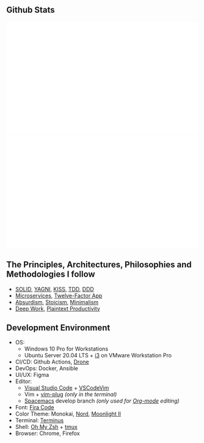 ## Github Stats
![](https://github.com/BlackGlory/github-stats/raw/master/generated/overview.svg)
![](https://github.com/BlackGlory/github-stats/raw/master/generated/languages.svg)

## The Principles, Architectures, Philosophies and Methodologies I follow
- [SOLID], [YAGNI], [KISS], [TDD], [DDD]
- [Microservices], [Twelve-Factor App]
- [Absurdism], [Stoicism], [Minimalism]
- [Deep Work], [Plaintext Productivity]

[SOLID]: https://en.wikipedia.org/wiki/SOLID
[KISS]: https://en.wikipedia.org/wiki/KISS_principle
[YAGNI]: https://en.wikipedia.org/wiki/You_aren%27t_gonna_need_it
[DDD]: https://en.wikipedia.org/wiki/Domain-driven_design
[TDD]: https://en.wikipedia.org/wiki/Test-driven_development
[Minimalism]: https://en.wikipedia.org/wiki/Minimalism
[Microservices]: https://en.wikipedia.org/wiki/Microservices
[Twelve-Factor App]: https://12factor.net/
[Plaintext Productivity]: http://plaintext-productivity.net/
[Absurdism]: https://en.wikipedia.org/wiki/Absurdism
[Stoicism]: https://en.wikipedia.org/wiki/Stoicism
[Deep Work]: https://www.goodreads.com/book/show/25744928-deep-work

## Development Environment
- OS:
  - Windows 10 Pro for Workstations
  - Ubuntu Server 20.04 LTS + [i3] on VMware Workstation Pro
- CI/CD: Github Actions, [Drone]
- DevOps: Docker, Ansible
- UI/UX: Figma
- Editor:
  - [Visual Studio Code] + [VSCodeVim]
  - Vim + [vim-plug] *(only in the terminal)*
  - [Spacemacs] develop branch *(only used for [Org-mode] editing)*
- Font: [Fira Code]
- Color Theme: Monokai, [Nord], [Moonlight II]
- Terminal: [Terminus]
- Shell: [Oh My Zsh] + [tmux]
- Browser: Chrome, Firefox

[Nord]: https://github.com/arcticicestudio/nord
[Moonlight II]: https://github.com/atomiks/moonlight-vscode-theme
[i3]: https://i3wm.org/
[Org-mode]: https://orgmode.org/
[Drone]: https://github.com/drone/drone
[vim-plug]: https://github.com/junegunn/vim-plug
[Fira Code]: https://github.com/tonsky/FiraCode
[Terminus]: https://github.com/Eugeny/terminus
[tmux]: https://github.com/tmux/tmux
[Oh My Zsh]: https://github.com/ohmyzsh/ohmyzsh
[Visual Studio Code]: https://code.visualstudio.com/
[Remote SSH]: https://marketplace.visualstudio.com/items?itemName=ms-vscode-remote.remote-ssh
[VSCodeVim]: https://github.com/VSCodeVim/Vim
[Spacemacs]: https://github.com/syl20bnr/spacemacs

